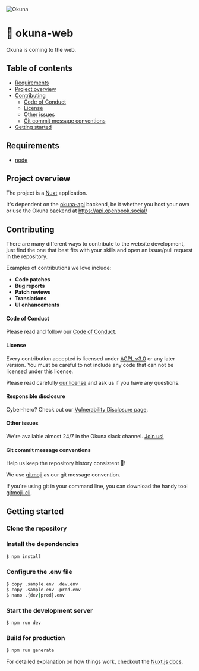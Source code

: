 ![Okuna](https://i.ibb.co/x6kTB7W/communities-snapshot-rounded.png "Okuna")

# 🌈 okuna-web

Okuna is coming to the web.

## Table of contents

- [Requirements](#requirements)
- [Project overview](#project-overview)
- [Contributing](#contributing)
    + [Code of Conduct](#code-of-conduct)
    + [License](#license)
    + [Other issues](#other-issues)
    + [Git commit message conventions](#git-commit-message-conventions)
- [Getting started](#getting-started)

## Requirements

* [node](https://nodejs.org/en/)

## Project overview

The project is a [Nuxt](https://nuxtjs.org/) application.
 
It's dependent on the [okuna-api](https://github.com/OkunaOrg/okuna-api) backend, be it whether you host your own or use the Okuna backend at https://api.openbook.social/

## Contributing

There are many different ways to contribute to the website development, just find the one that best fits with your skills and open an issue/pull request in the repository.

Examples of contributions we love include:

- **Code patches**
- **Bug reports**
- **Patch reviews**
- **Translations**
- **UI enhancements**

#### Code of Conduct

Please read and follow our [Code of Conduct](https://github.com/OkunaOrg/okuna-app/blob/master/CODE_OF_CONDUCT.md).

#### License

Every contribution accepted is licensed under [AGPL v3.0](http://www.gnu.org/licenses/agpl-3.0.html) or any later version. 
You must be careful to not include any code that can not be licensed under this license.

Please read carefully [our license](https://github.com/OkunaOrg/okuna-app/blob/master/LICENSE.txt) and ask us if you have any questions.

#### Responsible disclosure

Cyber-hero? Check out our [Vulnerability Disclosure page](https://www.okuna.io/en/vulnerability-report).

#### Other issues

We're available almost 24/7 in the Okuna slack channel. [Join us!](https://join.slack.com/t/okuna/shared_invite/enQtNDI2NjI3MDM0MzA2LTYwM2E1Y2NhYWRmNTMzZjFhYWZlYmM2YTQ0MWEwYjYyMzcxMGI0MTFhNTIwYjU2ZDI1YjllYzlhOWZjZDc4ZWY)

#### Git commit message conventions

Help us keep the repository history consistent 🙏!

We use [gitmoji](https://gitmoji.carloscuesta.me/) as our git message convention.

If you're using git in your command line, you can download the handy tool [gitmoji-cli](https://github.com/carloscuesta/gitmoji-cli).

## Getting started

### Clone the repository


### Install the dependencies

``` bash
$ npm install
```

### Configure the .env file

``` bash
$ copy .sample.env .dev.env
$ copy .sample.env .prod.env
$ nano .{dev|prod}.env
```

### Start the development server


``` bash
$ npm run dev
```

### Build for production

``` bash
$ npm run generate
```

For detailed explanation on how things work, checkout the [Nuxt.js docs](https://github.com/nuxt/nuxt.js).
